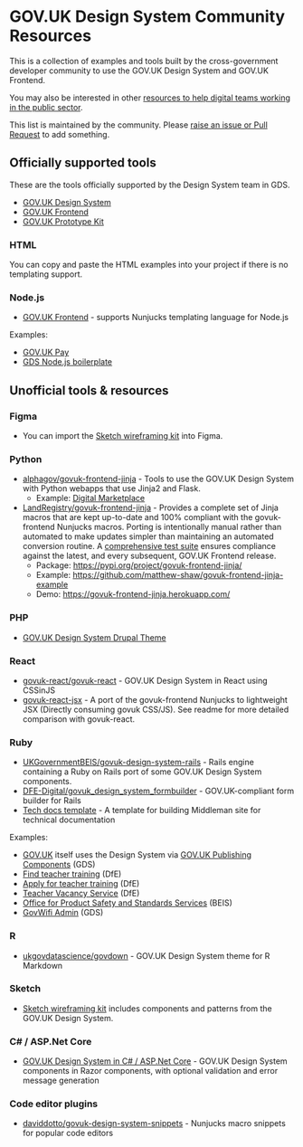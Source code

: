 # GOV.UK Design System Community Resources

This is a collection of examples and tools built by the cross-government developer community to use the GOV.UK Design System and GOV.UK Frontend.

You may also be interested in other [resources to help digital teams working in the public sector](https://github.com/MatMoore/digital-service-resources).

This list is maintained by the community. Please [raise an issue or Pull Request](https://github.com/tijmenb/design-system-community-resources/issues/new) to add something.

## Officially supported tools

These are the tools officially supported by the Design System team in GDS.

- [GOV.UK Design System](https://design-system.service.gov.uk/)
- [GOV.UK Frontend](https://github.com/alphagov/govuk-frontend)
- [GOV.UK Prototype Kit](https://govuk-prototype-kit.herokuapp.com/docs)

### HTML
You can copy and paste the HTML examples into your project if there is no templating support.

### Node.js
- [GOV.UK Frontend](https://github.com/alphagov/govuk-frontend) - supports Nunjucks templating language for Node.js

Examples:

- [GOV.UK Pay](https://github.com/alphagov/pay-frontend)
- [GDS Node.js boilerplate](https://github.com/alphagov/gds-nodejs-boilerplate)

## Unofficial tools & resources

### Figma

- You can import the [Sketch wireframing kit](#sketch) into Figma.

### Python

- [alphagov/govuk-frontend-jinja](https://github.com/alphagov/govuk-frontend-jinja) - Tools to use the GOV.UK Design System with Python webapps that use Jinja2 and Flask.
  - Example: [Digital Marketplace](https://github.com/alphagov/digitalmarketplace-user-frontend)
- [LandRegistry/govuk-frontend-jinja](https://github.com/LandRegistry/govuk-frontend-jinja) - Provides a complete set of Jinja macros that are kept up-to-date and 100% compliant with the govuk-frontend Nunjucks macros. Porting is intentionally manual rather than automated to make updates simpler than maintaining an automated conversion routine. A [comprehensive test suite](https://github.com/surevine/govuk-frontend-diff) ensures compliance against the latest, and every subsequent, GOV.UK Frontend release.
  - Package: https://pypi.org/project/govuk-frontend-jinja/
  - Example: https://github.com/matthew-shaw/govuk-frontend-jinja-example
  - Demo: https://govuk-frontend-jinja.herokuapp.com/

### PHP

- [GOV.UK Design System Drupal Theme](https://www.drupal.org/project/govuk_design_system)

### React
- [govuk-react/govuk-react](https://github.com/govuk-react/govuk-react) - GOV.UK Design System in React using CSSinJS
- [govuk-react-jsx](https://github.com/surevine/govuk-react-jsx) - A port of the govuk-frontend Nunjucks to lightweight JSX (Directly consuming govuk CSS/JS). See readme for more detailed comparison with govuk-react.

### Ruby

- [UKGovernmentBEIS/govuk-design-system-rails](https://github.com/UKGovernmentBEIS/govuk-design-system-rails) - Rails engine containing a Ruby on Rails port of some GOV.UK Design System components.
- [DFE-Digital/govuk_design_system_formbuilder](https://github.com/DFE-Digital/govuk_design_system_formbuilder) - GOV.UK-compliant form builder for Rails
- [Tech docs template](https://tdt-documentation.london.cloudapps.digital) - A template for building Middleman site for technical documentation

Examples:

- [GOV.UK](https://www.gov.uk) itself uses the Design System via [GOV.UK Publishing Components](https://github.com/alphagov/govuk_publishing_components) (GDS)
- [Find teacher training](https://github.com/DFE-Digital/find-teacher-training) (DfE)
- [Apply for teacher training](https://github.com/DFE-Digital/apply-for-postgraduate-teacher-training) (DfE)
- [Teacher Vacancy Service](https://github.com/DFE-Digital/teacher-vacancy-service) (DfE)
- [Office for Product Safety and Standards Services](https://github.com/UKGovernmentBEIS/beis-opss) (BEIS)
- [GovWifi Admin](https://github.com/alphagov/govwifi-admin) (GDS)

### R

- [ukgovdatascience/govdown](https://github.com/ukgovdatascience/govdown) - GOV.UK Design System theme for R Markdown

### Sketch

- [Sketch wireframing kit](https://github.com/abbott567/sketch_wireframing_kit) includes components and patterns from the GOV.UK Design System.

### C# / ASP.Net Core

- [GOV.UK Design System in C# / ASP.Net Core](https://github.com/cabinetoffice/govuk-design-system-dotnet) - GOV.UK Design System components in Razor components, with optional validation and error message generation

### Code editor plugins

- [daviddotto/govuk-design-system-snippets](https://github.com/daviddotto/govuk-design-system-snippets) - Nunjucks macro snippets for popular code editors
